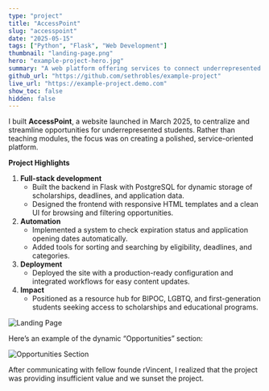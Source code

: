 ```yaml
---
type: "project"
title: "AccessPoint"
slug: "accesspoint"
date: "2025-05-15"
tags: ["Python", "Flask", "Web Development"]
thumbnail: "landing-page.png"
hero: "example-project-hero.jpg"
summary: "A web platform offering services to connect underrepresented students with scholarships and opportunities, built with Flask and PostgreSQL."
github_url: "https://github.com/sethrobles/example-project"
live_url: "https://example-project.demo.com"
show_toc: false
hidden: false
---
```


I built **AccessPoint**, a website launched in March 2025, to centralize and streamline opportunities for underrepresented students. Rather than teaching modules, the focus was on creating a polished, service-oriented platform.

**Project Highlights**
1. **Full-stack development**
   - Built the backend in Flask with PostgreSQL for dynamic storage of scholarships, deadlines, and application data.
   - Designed the frontend with responsive HTML templates and a clean UI for browsing and filtering opportunities.
2. **Automation**
   - Implemented a system to check expiration status and application opening dates automatically.
   - Added tools for sorting and searching by eligibility, deadlines, and categories.
3. **Deployment**
   - Deployed the site with a production-ready configuration and integrated workflows for easy content updates.
4. **Impact**
   - Positioned as a resource hub for BIPOC, LGBTQ, and first-generation students seeking access to scholarships and educational programs.

![Landing Page](media/accesspoint/images/landing-page.png)

Here’s an example of the dynamic “Opportunities” section:

![Opportunities Section](media/accesspoint/images/resources-section.png)

After communicating with fellow founde rVincent, I realized that the project was providing insufficient value and we sunset the project.
